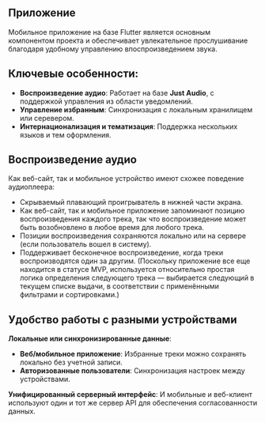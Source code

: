 ## Приложение

Мобильное приложение на базе Flutter является основным компонентом проекта и обеспечивает увлекательное прослушивание благодаря удобному управлению впоспроизведением звука.

## Ключевые особенности:

- **Воспроизведение аудио**: Работает на базе **Just Audio**, с поддержкой управления из области уведомлений.
- **Управление избранным**: Синхронизация с локальным хранилищем или серевером.
- **Интернационализация и тематизация**: Поддержка нескольких языков и тем оформления.

## Воспроизведение аудио

Как веб-сайт, так и мобильное устройство имеют схожее поведение аудиоплеера:

- Скрываемый плавающий проигрыватель в нижней части экрана.
- Как веб-сайт, так и мобильное приложение запоминают позицию воспроизведения каждого трека, так что воспроизведение может быть возобновлено в любое время для любого трека.
- Позиции воспроизведения сохраняются локально или на сервере (если пользователь вошел в систему).
- Поддерживает бесконечное воспроизведение, когда треки воспроизводятся один за другим. (Поскольку приложение все еще находится в статусе MVP, используется относительно простая логика определения следующего трека — выбирается следующий в текущем списке выдачи, в соответствии с применёнными фильтрами и сортировками.)

## Удобство работы с разными устройствами

**Локальные или синхронизированные данные**:

- **Веб/мобильное приложение**: Избранные треки можно сохранять локально без учетной записи.
- **Авторизованные пользователи**: Синхронизация настроек между устройствами.

**Унифицированный серверный интерфейс**: И мобильные и веб-клиент используют один и тот же сервер API для обеспечения согласованности данных.
